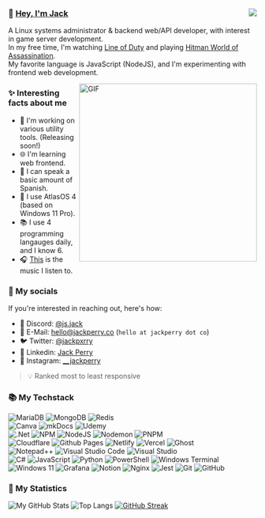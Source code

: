 <h3>
  👋 <a href="https://jackperry.co" target="_blank noref noreferrer">Hey, I'm Jack</a>
  <img src="https://komarev.com/ghpvc/?username=jsJack&label=Profile%20views&color=c464ed&style=flat" align="right">
</h3>

A Linux systems administrator & backend web/API developer, with interest in game server development.\
In my free time, I'm watching [Line of Duty](https://www.bbc.co.uk/iplayer/episodes/p00yzlr0/line-of-duty) and playing [Hitman World of Assassination](https://store.epicgames.com/en-US/p/hitman-3--woa-deluxe-edition).\
My favorite language is JavaScript (NodeJS), and I'm experimenting with frontend web development.

<img align="right" width=360px alt="GIF" src="https://media1.giphy.com/media/citBl9yPwnUOs/giphy.gif"/>

### ✨ Interesting facts about me

* 🔧 I'm working on various utility tools. (Releasing soon!)
* 🌐 I'm learning web frontend.
* 💬 I can speak a basic amount of Spanish.
* 🌟 I use AtlasOS 4 (based on Windows 11 Pro).
* 📚 I use 4 programming langauges daily, and I know 6.
* 🎧 [This](https://www.last.fm/user/JackIsNotReal) is the music I listen to.

### 📧 My socials

If you're interested in reaching out, here's how:

* 💬 Discord: [@js.jack](https://discord.com/users/324596012955992065)
* 📧 E-Mail: [hello@jackperry.co](mailto:hello@jackperry.co) (`hello at jackperry dot co`)
* 🐦 Twitter: [@jackpxrry](https://x.com/jackpxrry)
* 🤝 Linkedin: [Jack Perry](https://www.linkedin.com/in/jxckperry/)
* 📸 Instagram: [__jackperry](https://instagram.com/__jackperry)

> 💡 Ranked most to least responsive

### 📚 My Techstack
![MariaDB](https://img.shields.io/badge/MariaDB-003545?style=for-the-badge&logo=mariadb&logoColor=white)
![MongoDB](https://img.shields.io/badge/MongoDB-%234ea94b.svg?style=for-the-badge&logo=mongodb&logoColor=white)
![Redis](https://img.shields.io/badge/redis-%23DD0031.svg?style=for-the-badge&logo=redis&logoColor=white)\
![Canva](https://img.shields.io/badge/Canva-%2300C4CC.svg?style=for-the-badge&logo=Canva&logoColor=white)
![mkDocs](https://img.shields.io/badge/mkDocs-%230288D1.svg?style=for-the-badge&logo=bookstack&logoColor=white)
![Udemy](https://img.shields.io/badge/Udemy-A435F0?style=for-the-badge&logo=Udemy&logoColor=white)\
![.Net](https://img.shields.io/badge/.NET-5C2D91?style=for-the-badge&logo=.net&logoColor=white)
![NPM](https://img.shields.io/badge/NPM-%23CB3837.svg?style=for-the-badge&logo=npm&logoColor=white)
![NodeJS](https://img.shields.io/badge/node.js-6DA55F?style=for-the-badge&logo=node.js&logoColor=white)
![Nodemon](https://img.shields.io/badge/NODEMON-%23323330.svg?style=for-the-badge&logo=nodemon&logoColor=%BBDEAD)
![PNPM](https://img.shields.io/badge/pnpm-%234a4a4a.svg?style=for-the-badge&logo=pnpm&logoColor=f69220)\
![Cloudflare](https://img.shields.io/badge/Cloudflare-F38020?style=for-the-badge&logo=Cloudflare&logoColor=white)
![Github Pages](https://img.shields.io/badge/github%20pages-121013?style=for-the-badge&logo=github&logoColor=white)
![Netlify](https://img.shields.io/badge/netlify-%23000000.svg?style=for-the-badge&logo=netlify&logoColor=#00C7B7)
![Vercel](https://img.shields.io/badge/vercel-%23000000.svg?style=for-the-badge&logo=vercel&logoColor=white)
![Ghost](https://img.shields.io/badge/ghost-000?style=for-the-badge&logo=ghost&logoColor=%23F7DF1E)\
![Notepad++](https://img.shields.io/badge/Notepad++-90E59A.svg?style=for-the-badge&logo=notepad%2b%2b&logoColor=black)
![Visual Studio Code](https://img.shields.io/badge/Visual%20Studio%20Code-0078d7.svg?style=for-the-badge&logo=visual-studio-code&logoColor=white)
![Visual Studio](https://img.shields.io/badge/Visual%20Studio-5C2D91.svg?style=for-the-badge&logo=visual-studio&logoColor=white)\
![C#](https://img.shields.io/badge/c%23-%23239120.svg?style=for-the-badge&logo=c-sharp&logoColor=white)
![JavaScript](https://img.shields.io/badge/javascript-%23323330.svg?style=for-the-badge&logo=javascript&logoColor=%23F7DF1E)
![Python](https://img.shields.io/badge/python-3670A0?style=for-the-badge&logo=python&logoColor=ffdd54)
![PowerShell](https://img.shields.io/badge/PowerShell-%235391FE.svg?style=for-the-badge&logo=powershell&logoColor=white)
![Windows Terminal](https://img.shields.io/badge/Windows%20Terminal-%234D4D4D.svg?style=for-the-badge&logo=windows-terminal&logoColor=white)\
![Windows 11](https://img.shields.io/badge/Windows%2011-%230079d5.svg?style=for-the-badge&logo=Windows%2011&logoColor=white)
![Grafana](https://img.shields.io/badge/grafana-%23F46800.svg?style=for-the-badge&logo=grafana&logoColor=white)
![Notion](https://img.shields.io/badge/Notion-%23000000.svg?style=for-the-badge&logo=notion&logoColor=white)
![Nginx](https://img.shields.io/badge/nginx-%23009639.svg?style=for-the-badge&logo=nginx&logoColor=white)
![Jest](https://img.shields.io/badge/-jest-%23C21325?style=for-the-badge&logo=jest&logoColor=white)
![Git](https://img.shields.io/badge/git-%23F05033.svg?style=for-the-badge&logo=git&logoColor=white)
![GitHub](https://img.shields.io/badge/github-%23121011.svg?style=for-the-badge&logo=github&logoColor=white)

### 🔢 My Statistics
![My GitHub Stats](https://gh-stats.jackperry.co/api?username=jsJack&show_icons=true&theme=dark#gh-dark-mode-only)
![Top Langs](https://gh-stats.jackperry.co/api/top-langs/?username=jsJack&hide=lua&layout=compact&theme=dark#gh-dark-mode-only)
[![GitHub Streak](https://github-readme-streak-stats-pi-gilt.vercel.app?user=jsJack&theme=dark&hide_border=true&date_format=M%20j%5B%2C%20Y%5D)](https://git.io/streak-stats)

<!-- ![My GitHub Stats Light Mode](https://gh-stats.jackperry.co/api?username=jsJack&show_icons=true&theme=default#gh-light-mode-only) -->
<!-- ![Top Langs Light Mode](https://gh-stats.jackperry.co/api/top-langs/?username=jsJack&hide=lua&layout=compact&theme=default#gh-light-mode-only) -->
<!-- [![GitHub Streak Light Mode](https://github-readme-streak-stats-pi-gilt.vercel.app?user=jsJack&theme=default&hide_border=true&date_format=M%20j%5B%2C%20Y%5D)](https://git.io/streak-stats) -->
